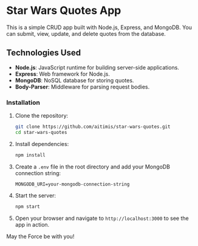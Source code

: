 # Star Wars Quotes App

This is a simple CRUD app built with Node.js, Express, and MongoDB.
You can submit, view, update, and delete quotes from the database.

## Technologies Used

- **Node.js**: JavaScript runtime for building server-side applications.
- **Express**: Web framework for Node.js.
- **MongoDB**: NoSQL database for storing quotes.
- **Body-Parser**: Middleware for parsing request bodies.

### Installation

1. Clone the repository:
    ```bash
    git clone https://github.com/aitimis/star-wars-quotes.git
    cd star-wars-quotes
    ```

2. Install dependencies:
    ```bash
    npm install
    ```

3. Create a `.env` file in the root directory and add your MongoDB connection string:
    ```env
    MONGODB_URI=your-mongodb-connection-string
    ```

4. Start the server:
    ```bash
    npm start
    ```

5. Open your browser and navigate to `http://localhost:3000` to see the app in action.


May the Force be with you!

